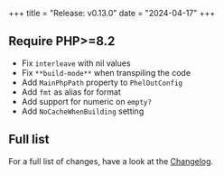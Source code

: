 +++
title = "Release: v0.13.0"
date = "2024-04-17"
+++

## Require PHP>=8.2

- Fix `interleave` with nil values
- Fix `**build-mode**` when transpiling the code
- Add `MainPhpPath` property to `PhelOutConfig`
- Add `fmt` as alias for format 
- Add support for numeric on `empty?`
- Add `NoCacheWhenBuilding` setting

## Full list

For a full list of changes, have a look at the [Changelog](https://github.com/phel-lang/phel-lang/blob/master/CHANGELOG.md).

